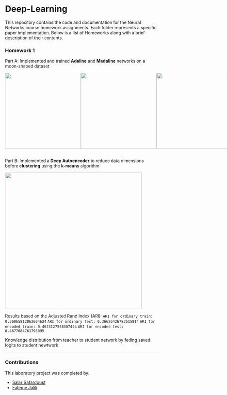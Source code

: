 # Deep-Learning

This repository contains the code and documentation for the Neural Networks course homework assignments. Each folder represents a specific paper implementation. Below is a list of Homeworks along with a brief description of their contents.

### Homework 1

Part A: Implemented and trained **Adaline** and **Madaline** networks on a moon-shaped dataset

<div style="display: flex; justify-content: space-between;">
  <img src="https://github.com/user-attachments/assets/85d6e45a-31c2-4008-a5b1-823528f70329" width="250">
  <img src="https://github.com/user-attachments/assets/2ba4384e-2a9d-4407-8258-83f264157ea2" width="250">
  <img src="https://github.com/user-attachments/assets/e0fec43f-8fb9-44a8-a823-7f0aaeaff5a1" width="250">
</div>

<br>

Part B: Implemented a **Deep Autoencoder** to reduce data dimensions before **clustering** using the **k-means** algorithm

<div style="display: flex; justify-content: space-between;">
  <img src="https://github.com/user-attachments/assets/80fdd936-bdef-4f95-afa1-b9fe65c91060" width="450">
</div>

Results based on the Adjusted Rand Index (ARI):
`ARI for ordinary train: 0.36065812062604624`
`ARI for ordinary test: 0.36626426783515814`
`ARI for encoded train: 0.4623127568307444`
`ARI for encoded test: 0.4677684761795095`


Knowledge distribution from teacher to student network by feding saved logits to student newtwork


---

### Contributions

This laboratory project was completed by:

- [Salar Safardoust](https://github.com/salar-sfd)
- [Fateme Jalili](https://github.com/fatemeJalili)


